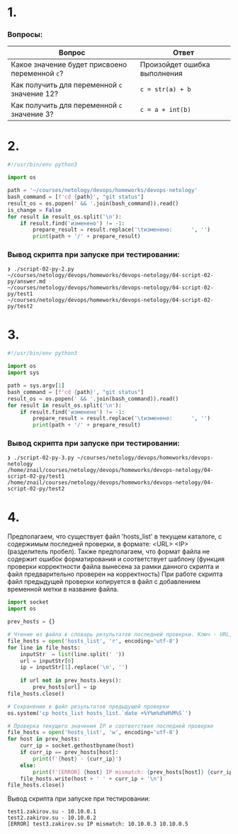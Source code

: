 # 1.

### Вопросы:
| Вопрос  | Ответ |
| ------------- | ------------- |
| Какое значение будет присвоено переменной `c`?  | Произойдет ошибка выполнения  |
| Как получить для переменной `c` значение 12?  | `c = str(a) + b`  |
| Как получить для переменной `c` значение 3?  | `c = a + int(b)`  |


# 2.

```python
#!/usr/bin/env python3

import os

path = '~/courses/netology/devops/homeworks/devops-netology'
bash_command = [f'cd {path}', "git status"]
result_os = os.popen(' && '.join(bash_command)).read()
is_change = False
for result in result_os.split('\n'):
    if result.find('изменено') != -1:
        prepare_result = result.replace('\tизменено:      ', '')
        print(path + '/' + prepare_result)
```

### Вывод скрипта при запуске при тестировании:
```
❯ ./script-02-py-2.py
~/courses/netology/devops/homeworks/devops-netology/04-script-02-py/answer.md
~/courses/netology/devops/homeworks/devops-netology/04-script-02-py/test1
~/courses/netology/devops/homeworks/devops-netology/04-script-02-py/test2
```


# 3.

```python
#!/usr/bin/env python3

import os
import sys

path = sys.argv[1]
bash_command = [f'cd {path}', "git status"]
result_os = os.popen(' && '.join(bash_command)).read()
for result in result_os.split('\n'):
    if result.find('изменено') != -1:
        prepare_result = result.replace('\tизменено:      ', '')
        print(path + '/' + prepare_result)

```

### Вывод скрипта при запуске при тестировании:
```
❯ ./script-02-py-3.py ~/courses/netology/devops/homeworks/devops-netology
/home/znail/courses/netology/devops/homeworks/devops-netology/04-script-02-py/test1
/home/znail/courses/netology/devops/homeworks/devops-netology/04-script-02-py/test2
```

# 4.

Предполагаем, что существует файл 'hosts_list' в текущем каталоге, с содержимым последней проверки, в формате: \<URL\> \<IP\> (разделитель пробел). Также предполагаем, что формат файла не содержит ошибок форматирования и соответствует шаблону (функция проверки корректности файла вынесена за рамки данного скрипта и файл предварительно проверен на корректность)
При работе скрипта файл предыдущей проверки копируется в файл с добавлением временной метки в название файла.

```python
import socket
import os

prev_hosts = {}

# Чтение из файла в словарь результатов последней проверки. Ключ - URL, значение IP
file_hosts = open('hosts_list', 'r', encoding='utf-8')
for line in file_hosts:
    inputStr  = list(line.split(' '))
    url = inputStr[0]
    ip = inputStr[1].replace('\n', '')
    
    if url not in prev_hosts.keys():
        prev_hosts[url] = ip 
file_hosts.close()

# Сохранение в файл результатов предыдущей проверки
os.system('cp hosts_list hosts_list.`date +%Y%m%d%H%M%S`')

# Проверка текущего значения IP и соответствия последней проверке
file_hosts = open('hosts_list', 'w', encoding='utf-8')
for host in prev_hosts:
    curr_ip = socket.gethostbyname(host)
    if curr_ip == prev_hosts[host]:
        print(f'{host} - {curr_ip}')
    else:
        print(f'[ERROR] {host} IP mismatch: {prev_hosts[host]} {curr_ip}')
    file_hosts.write(host + ' ' + curr_ip + '\n')
file_hosts.close()
```

Вывод скрипта при запуске при тестировании:

```
test1.zakirov.su - 10.10.0.1
test2.zakirov.su - 10.10.0.2
[ERROR] test3.zakirov.su IP mismatch: 10.10.0.3 10.10.0.5
```

